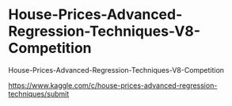 # House-Prices-Advanced-Regression-Techniques-V8-Competition
House-Prices-Advanced-Regression-Techniques-V8-Competition

https://www.kaggle.com/c/house-prices-advanced-regression-techniques/submit
